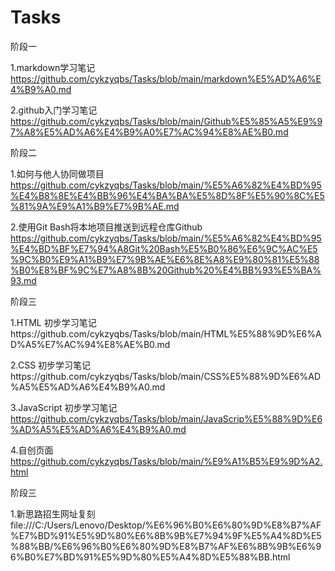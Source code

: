 # Tasks
阶段一  

1.markdown学习笔记 https://github.com/cykzyqbs/Tasks/blob/main/markdown%E5%AD%A6%E4%B9%A0.md  

2.github入门学习笔记 https://github.com/cykzyqbs/Tasks/blob/main/Github%E5%85%A5%E9%97%A8%E5%AD%A6%E4%B9%A0%E7%AC%94%E8%AE%B0.md  

阶段二  

1.如何与他人协同做项目 https://github.com/cykzyqbs/Tasks/blob/main/%E5%A6%82%E4%BD%95%E4%B8%8E%E4%BB%96%E4%BA%BA%E5%8D%8F%E5%90%8C%E5%81%9A%E9%A1%B9%E7%9B%AE.md  

2.使用Git Bash将本地项目推送到远程仓库Github  
https://github.com/cykzyqbs/Tasks/blob/main/%E5%A6%82%E4%BD%95%E4%BD%BF%E7%94%A8Git%20Bash%E5%B0%86%E6%9C%AC%E5%9C%B0%E9%A1%B9%E7%9B%AE%E6%8E%A8%E9%80%81%E5%88%B0%E8%BF%9C%E7%A8%8B%20Github%20%E4%BB%93%E5%BA%93.md  

阶段三  

1.HTML 初步学习笔记https://github.com/cykzyqbs/Tasks/blob/main/HTML%E5%88%9D%E6%AD%A5%E7%AC%94%E8%AE%B0.md  


2.CSS   初步学习笔记https://github.com/cykzyqbs/Tasks/blob/main/CSS%E5%88%9D%E6%AD%A5%E5%AD%A6%E4%B9%A0.md  


3.JavaScript 初步学习笔记 https://github.com/cykzyqbs/Tasks/blob/main/JavaScrip%E5%88%9D%E6%AD%A5%E5%AD%A6%E4%B9%A0.md  
 
4.自创页面 https://github.com/cykzyqbs/Tasks/blob/main/%E9%A1%B5%E9%9D%A2.html

阶段三

1.新思路招生网址复刻 file:///C:/Users/Lenovo/Desktop/%E6%96%B0%E6%80%9D%E8%B7%AF%E7%BD%91%E5%9D%80%E6%8B%9B%E7%94%9F%E5%A4%8D%E5%88%BB/%E6%96%B0%E6%80%9D%E8%B7%AF%E6%8B%9B%E6%96%B0%E7%BD%91%E5%9D%80%E5%A4%8D%E5%88%BB.html  



